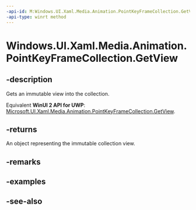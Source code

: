 ```yaml
---
-api-id: M:Windows.UI.Xaml.Media.Animation.PointKeyFrameCollection.GetView
-api-type: winrt method
---
```


<!-- Method syntax
public Windows.Foundation.Collections.IVectorView<Windows.UI.Xaml.Media.Animation.PointKeyFrame> GetView()
-->

# Windows.UI.Xaml.Media.Animation.PointKeyFrameCollection.GetView

## -description
Gets an immutable view into the collection.

Equivalent **WinUI 2 API for UWP**: [Microsoft.UI.Xaml.Media.Animation.PointKeyFrameCollection.GetView](/windows/winui/api/microsoft.ui.xaml.media.animation.pointkeyframecollection.getview).

## -returns
An object representing the immutable collection view.

## -remarks

## -examples

## -see-also
